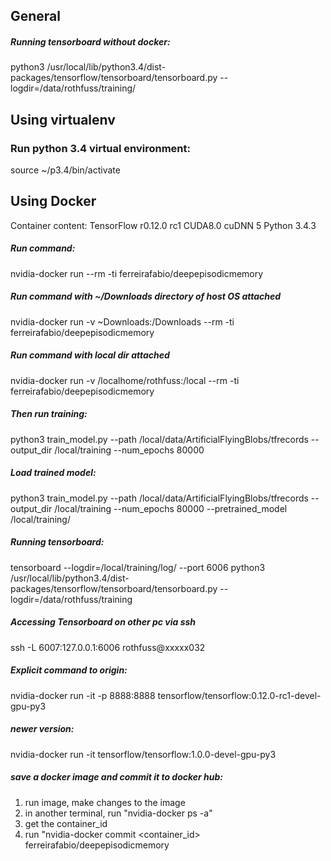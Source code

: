 ## General
##### Running tensorboard without docker:
python3 /usr/local/lib/python3.4/dist-packages/tensorflow/tensorboard/tensorboard.py --logdir=/data/rothfuss/training/

## Using virtualenv
### Run python 3.4 virtual environment:
source ~/p3.4/bin/activate

## Using Docker
Container content: TensorFlow r0.12.0 rc1 CUDA8.0 cuDNN 5 Python 3.4.3

##### Run command:
nvidia-docker run --rm -ti ferreirafabio/deepepisodicmemory

##### Run command with ~/Downloads directory of host OS attached
nvidia-docker run -v ~Downloads:/Downloads --rm -ti ferreirafabio/deepepisodicmemory

##### Run command with local dir attached
nvidia-docker run -v /localhome/rothfuss:/local --rm -ti ferreirafabio/deepepisodicmemory

##### Then run training:
python3 train_model.py --path /local/data/ArtificialFlyingBlobs/tfrecords --output_dir /local/training --num_epochs 80000

##### Load trained model:
python3 train_model.py --path /local/data/ArtificialFlyingBlobs/tfrecords --output_dir /local/training --num_epochs 80000 --pretrained_model /local/training/

##### Running tensorboard:
tensorboard --logdir=/local/training/log/ --port 6006
python3 /usr/local/lib/python3.4/dist-packages/tensorflow/tensorboard/tensorboard.py  --logdir=/data/rothfuss/training

##### Accessing Tensorboard on other pc via ssh
ssh -L 6007:127.0.0.1:6006 rothfuss@xxxxx032

##### Explicit command to origin:
nvidia-docker run -it -p 8888:8888 tensorflow/tensorflow:0.12.0-rc1-devel-gpu-py3

##### newer version:
nvidia-docker run -it tensorflow/tensorflow:1.0.0-devel-gpu-py3

##### save a docker image and commit it to docker hub:
1. run image, make changes to the image
2. in another terminal, run "nvidia-docker ps -a"
3. get the container_id
4. run "nvidia-docker commit <container_id> ferreirafabio/deepepisodicmemory 

